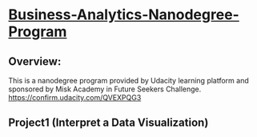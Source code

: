 # [Business-Analytics-Nanodegree-Program](https://www.udacity.com/course/business-analytics-nanodegree--nd098)
## Overview:

This is a nanodegree program provided by Udacity learning platform and sponsored by Misk Academy in Future Seekers Challenge. 
https://confirm.udacity.com/QVEXPQG3


## Project1 (Interpret a Data Visualization)
